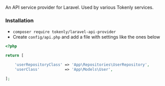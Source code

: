 An API service provider for Laravel.  Used by various Tokenly services.

### Installation

- `composer require tokenly/laravel-api-provider`
- Create `config/api.php` and add a file with settings like the ones below

```php
<?php

return [

    'userRepositoryClass' => 'App\Repositories\UserRepository',
    'userClass'           => 'App\Models\User',

];
```